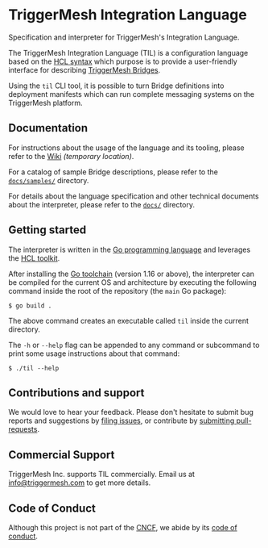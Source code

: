 # TriggerMesh Integration Language

Specification and interpreter for TriggerMesh's Integration Language.

The TriggerMesh Integration Language (TIL) is a configuration language based on the [HCL syntax][hcl-spec] which purpose
is to provide a user-friendly interface for describing [TriggerMesh Bridges][tm-brg].

Using the `til` CLI tool, it is possible to turn Bridge definitions into deployment manifests which can run
complete messaging systems on the TriggerMesh platform.

## Documentation

For instructions about the usage of the language and its tooling, please refer to the [Wiki][wiki] _(temporary
location)_.

For a catalog of sample Bridge descriptions, please refer to the [`docs/samples/`](./docs/samples/) directory.

For details about the language specification and other technical documents about the interpreter, please refer to the
[`docs/`](./docs) directory.

## Getting started

The interpreter is written in the [Go programming language][go] and leverages the [HCL toolkit][hcl].

After installing the [Go toolchain][go-dl] (version 1.16 or above), the interpreter can be compiled for the current OS
and architecture by executing the following command inside the root of the repository (the `main` Go package):

```console
$ go build .
```

The above command creates an executable called `til` inside the current directory.

The `-h` or `--help` flag can be appended to any command or subcommand to print some usage instructions about that
command:

```console
$ ./til --help
```

## Contributions and support

We would love to hear your feedback. Please don't hesitate to submit bug reports and suggestions by
[filing issues][gh-issue], or contribute by [submitting pull-requests][gh-pr].

## Commercial Support

TriggerMesh Inc. supports TIL commercially. Email us at <info@triggermesh.com> to get more details.

## Code of Conduct

Although this project is not part of the [CNCF][cncf], we abide by its [code of conduct][cncf-conduct].

[gh-issue]: https://github.com/triggermesh/til/issues
[gh-pr]: https://github.com/triggermesh/til/pulls

[cncf]: https://www.cncf.io/
[cncf-conduct]: https://github.com/cncf/foundation/blob/master/code-of-conduct.md

[tm-brg]: https://www.triggermesh.com/integrations
[wiki]: https://github.com/triggermesh/til/wiki

[go]: https://golang.org/
[go-dl]: https://golang.org/dl/

[hcl]: https://github.com/hashicorp/hcl
[hcl-spec]: https://github.com/hashicorp/hcl/blob/main/hclsyntax/spec.md

